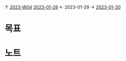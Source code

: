 
↑ [2023-W04](2023-W04.md)
[2023-01-28](2023-01-28.md) ← 2023-01-29 → [2023-01-30](2023-01-30.md)


# 목표



# 노트




